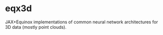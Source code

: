 # eqx3d

JAX+Equinox implementations of common neural network architectures for 3D data (mostly point clouds).

